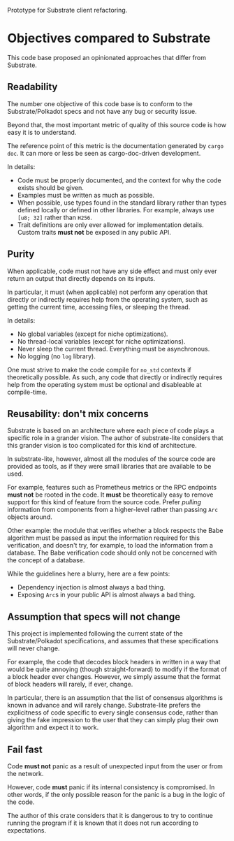 Prototype for Substrate client refactoring.

# Objectives compared to Substrate

This code base proposed an opinionated approaches that differ from Substrate.

## Readability

The number one objective of this code base is to conform to the Substrate/Polkadot specs and not have any bug or security issue.

Beyond that, the most important metric of quality of this source code is how easy it is to understand.

The reference point of this metric is the documentation generated by `cargo doc`. It can more or less be seen as cargo-doc-driven development.

In details:

- Code must be properly documented, and the context for why the code exists should be given.
- Examples must be written as much as possible.
- When possible, use types found in the standard library rather than types defined locally or defined in other libraries. For example, always use `[u8; 32]` rather than `H256`.
- Trait definitions are only ever allowed for implementation details. Custom traits **must not** be exposed in any public API.

## Purity

When applicable, code must not have any side effect and must only ever return an output that directly depends on its inputs.

In particular, it must (when applicable) not perform any operation that directly or indirectly requires help from the operating system, such as getting the current time, accessing files, or sleeping the thread.

In details:

- No global variables (except for niche optimizations).
- No thread-local variables (except for niche optimizations).
- Never sleep the current thread. Everything must be asynchronous.
- No logging (no `log` library).

One must strive to make the code compile for `no_std` contexts if theoretically possible. As such, any code that directly or indirectly requires help from the operating system must be optional and disableable at compile-time.

## Reusability: don't mix concerns

Substrate is based on an architecture where each piece of code plays a specific role in a grander vision. The author of substrate-lite considers that this grander vision is too complicated for this kind of architecture.

In substrate-lite, however, almost all the modules of the source code are provided as tools, as if they were small libraries that are available to be used.

For example, features such as Prometheus metrics or the RPC endpoints **must not** be rooted in the code. It **must** be theoretically easy to remove support for this kind of feature from the source code. Prefer *pulling* information from components from a higher-level rather than passing `Arc` objects around.

Other example: the module that verifies whether a block respects the Babe algorithm must be passed as input the information required for this verification, and doesn't try, for example, to load the information from a database. The Babe verification code should only not be concerned with the concept of a database.

While the guidelines here a blurry, here are a few points:

- Dependency injection is almost always a bad thing.
- Exposing `Arc`s in your public API is almost always a bad thing.

## Assumption that specs will not change

This project is implemented following the current state of the Substrate/Polkadot specifications, and assumes that these specifications will never change.

For example, the code that decodes block headers in written in a way that would be quite annoying (though straight-forward) to modify if the format of a block header ever changes. However, we simply assume that the format of block headers will rarely, if ever, change.

In particular, there is an assumption that the list of consensus algorithms is known in advance and will rarely change. Substrate-lite prefers the explicitness of code specific to every single consensus code, rather than giving the fake impression to the user that they can simply plug their own algorithm and expect it to work.

## Fail fast

Code **must not** panic as a result of unexpected input from the user or from the network.

However, code **must** panic if its internal consistency is compromised. In other words, if the only possible reason for the panic is a bug in the logic of the code.

The author of this crate considers that it is dangerous to try to continue running the program if it is known that it does not run according to expectations.
